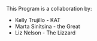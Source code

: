 This Program is a collaboration by:
- Kelly Trujillo - KAT 
- Marta Sinitsina - the Great 
- Liz Nelson - The Lizzard 